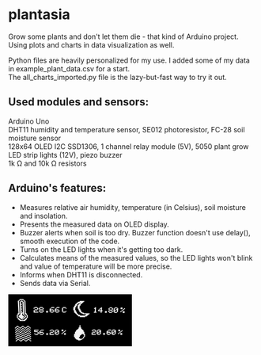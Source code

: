 # plantasia
 Grow some plants and don't let them die - that kind of Arduino project. Using plots and charts in data visualization as well. 

Python files are heavily personalized for my use. I added some of my data in example_plant_data.csv for a start.  
The all_charts_imported.py file is the lazy-but-fast way to try it out.
 
## Used modules and sensors:

Arduino Uno  
DHT11 humidity and temperature sensor, SE012 photoresistor, FC-28 soil moisture sensor  
128x64 OLED I2C SSD1306, 1 channel relay module (5V), 5050 plant grow LED strip lights (12V), piezo buzzer  
1k Ω and 10k Ω resistors

## Arduino's features:

* Measures relative air humidity, temperature (in Celsius), soil moisture and insolation.
* Presents the measured data on OLED display.
* Buzzer alerts when soil is too dry. Buzzer function doesn't use delay(), smooth execution of the code.
* Turns on the LED lights when it's getting too dark.
* Calculates means of the measured values, so the LED lights won't blink and value of temperature will be more precise.
* Informs when DHT11 is disconnected.
* Sends data via Serial.


![oled](oled_demo.png?raw=true "oled_demo")
